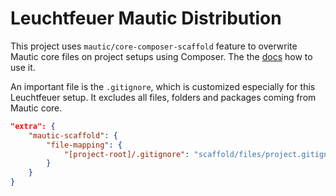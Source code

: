 # Leuchtfeuer Mautic Distribution

This project uses `mautic/core-composer-scaffold` feature to overwrite Mautic core files on project setups using Composer.
The the [docs](https://github.com/mautic/core-composer-scaffold) how to use it.

An important file is the `.gitignore`, which is customized especially for this Leuchtfeuer setup. It excludes all files,
folders and packages coming from Mautic core.
```json
"extra": {
    "mautic-scaffold": {
        "file-mapping": {
            "[project-root]/.gitignore": "scaffold/files/project.gitignore"
        }
    }
}
```